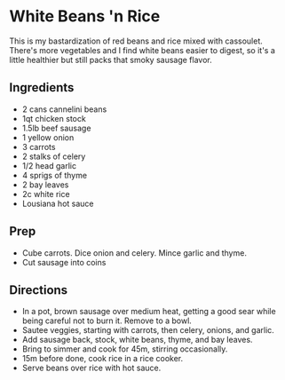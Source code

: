 White Beans 'n Rice
====
This is my bastardization of red beans and rice mixed with cassoulet. There's more vegetables and I find white beans easier to digest, so it's a little healthier but still packs that smoky sausage flavor.


Ingredients
----
* 2 cans cannelini beans
* 1qt chicken stock
* 1.5lb beef sausage
* 1 yellow onion
* 3 carrots
* 2 stalks of celery
* 1/2 head garlic
* 4 sprigs of thyme
* 2 bay leaves
* 2c white rice
* Lousiana hot sauce

Prep
----
* Cube carrots. Dice onion and celery. Mince garlic and thyme.
* Cut sausage into coins


Directions
----
* In a pot, brown sausage over medium heat, getting a good sear while being careful not to burn it. Remove to a bowl.
* Sautee veggies, starting with carrots, then celery, onions, and garlic.
* Add sausage back, stock, white beans, thyme, and bay leaves.
* Bring to simmer and cook for 45m, stirring occasionally.
* 15m before done, cook rice in a rice cooker.
* Serve beans over rice with hot sauce.
